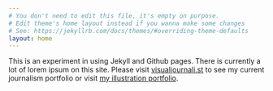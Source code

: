 ```yaml
---
# You don't need to edit this file, it's empty on purpose.
# Edit theme's home layout instead if you wanna make some changes
# See: https://jekyllrb.com/docs/themes/#overriding-theme-defaults
layout: home
---
```


This is an experiment in using Jekyll and Github pages. There is currently a lot of lorem ipsum on this site. Please visit [visualjournali.st](http://visualjournali.st/) to see my current journalism portfolio or visit [my illustration portfolio](http://drawing-hands.com).